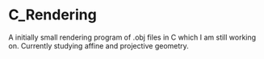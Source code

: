 # C_Rendering
A initially small rendering program of .obj files in C which I am still working on.   Currently studying affine and projective geometry.
